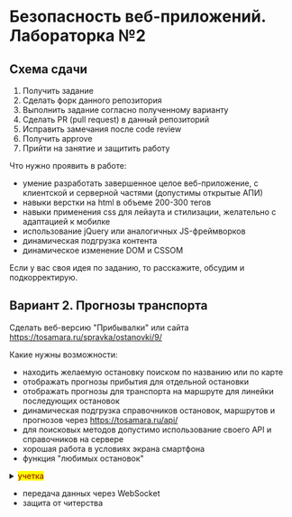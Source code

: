 # Безопасность веб-приложений. Лабораторка №2

## Схема сдачи

1. Получить задание
2. Сделать форк данного репозитория
3. Выполнить задание согласно полученному варианту
4. Сделать PR (pull request) в данный репозиторий 
6. Исправить замечания после code review
7. Получить approve 
8. Прийти на занятие и защитить работу

Что нужно проявить в работе:
- умение разработать завершенное целое веб-приложение, с клиентской и серверной частями (допустимы открытые АПИ)
- навыки верстки на html в объеме 200-300 тегов
- навыки применения css для лейаута и стилизации, желательно с адаптацией к мобилке
- использование jQuery или аналогичных JS-фреймворков
- динамическая подгрузка контента
- динамическое изменение DOM и CSSOM

Если у вас своя идея по заданию, то расскажите, обсудим и подкорректирую.

## Вариант 2. Прогнозы транспорта

Сделать веб-версию "Прибывалки" или сайта https://tosamara.ru/spravka/ostanovki/9/

Какие нужны возможности:
- находить желаемую остановку поиском по названию или по карте
- отображать прогнозы прибытия для отдельной остановки
- отображать прогнозы для транспорта на маршруте для линейки последующих остановок
- динамическая подгрузка справочников остановок, маршрутов и прогнозов через https://tosamara.ru/api/ 
- для поисковых методов допустимо использование своего API и справочников на сервере
- хорошая работа в условиях экрана смартфона
- функция "любимых остановок"
<details>
<summary><mark><font color=darkred>учетка</font></mark></summary><p>clientId=test secret_key=just_f0r_tests</p>
</details>

- передача данных через WebSocket 
- защита от читерства




